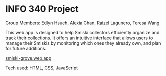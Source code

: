 # INFO 340 Project

Group Members: Edlyn Hsueh, Alexia Chan, Raizel Lagunero, Teresa Wang

This web app is designed to help Smiski collectors efficiently organize and track their collections. It offers an intuitive interface that allows users to manage their Smiskis by monitoring which ones they already own, and plan for future additions.

[smiski-grove.web.app](https://smiski-grove.web.app/home)

Tech used: HTML, CSS, JavaScript
